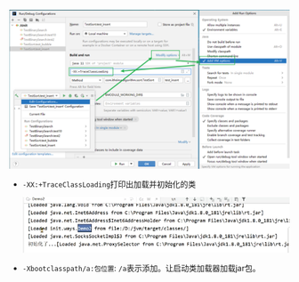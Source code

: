 ![alt text](../../images/image-108.png)

- `-XX:+TraceClassLoading`打印出加载并初始化的类

    ![alt text](../../images/image-109.png)

- `-Xbootclasspath/a:包位置`: `/a`表示添加。让启动类加载器加载jar包。